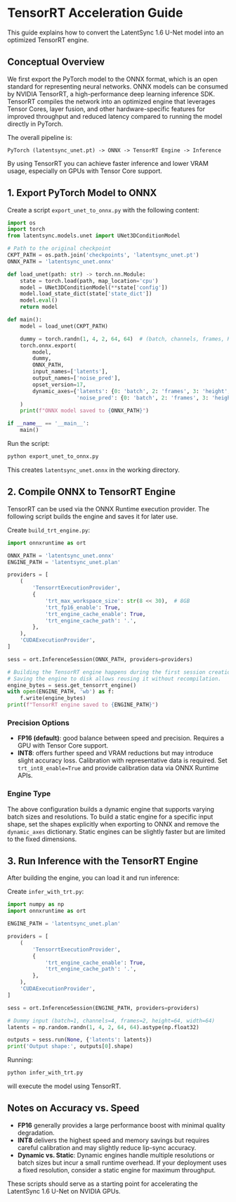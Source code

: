 # TensorRT Acceleration Guide

This guide explains how to convert the LatentSync 1.6 U-Net model into an optimized TensorRT engine.

## Conceptual Overview

We first export the PyTorch model to the ONNX format, which is an open standard for representing neural networks. ONNX models can be consumed by NVIDIA TensorRT, a high-performance deep learning inference SDK. TensorRT compiles the network into an optimized engine that leverages Tensor Cores, layer fusion, and other hardware-specific features for improved throughput and reduced latency compared to running the model directly in PyTorch.

The overall pipeline is:

```
PyTorch (latentsync_unet.pt) -> ONNX -> TensorRT Engine -> Inference
```

By using TensorRT you can achieve faster inference and lower VRAM usage, especially on GPUs with Tensor Core support.

## 1. Export PyTorch Model to ONNX

Create a script `export_unet_to_onnx.py` with the following content:

```python
import os
import torch
from latentsync.models.unet import UNet3DConditionModel

# Path to the original checkpoint
CKPT_PATH = os.path.join('checkpoints', 'latentsync_unet.pt')
ONNX_PATH = 'latentsync_unet.onnx'

def load_unet(path: str) -> torch.nn.Module:
    state = torch.load(path, map_location='cpu')
    model = UNet3DConditionModel(**state['config'])
    model.load_state_dict(state['state_dict'])
    model.eval()
    return model

def main():
    model = load_unet(CKPT_PATH)

    dummy = torch.randn(1, 4, 2, 64, 64)  # (batch, channels, frames, H, W)
    torch.onnx.export(
        model,
        dummy,
        ONNX_PATH,
        input_names=['latents'],
        output_names=['noise_pred'],
        opset_version=17,
        dynamic_axes={'latents': {0: 'batch', 2: 'frames', 3: 'height', 4: 'width'},
                      'noise_pred': {0: 'batch', 2: 'frames', 3: 'height', 4: 'width'}},
    )
    print(f"ONNX model saved to {ONNX_PATH}")

if __name__ == '__main__':
    main()
```

Run the script:

```bash
python export_unet_to_onnx.py
```

This creates `latentsync_unet.onnx` in the working directory.

## 2. Compile ONNX to TensorRT Engine

TensorRT can be used via the ONNX Runtime execution provider. The following script builds the engine and saves it for later use.

Create `build_trt_engine.py`:

```python
import onnxruntime as ort

ONNX_PATH = 'latentsync_unet.onnx'
ENGINE_PATH = 'latentsync_unet.plan'

providers = [
    (
        'TensorrtExecutionProvider',
        {
            'trt_max_workspace_size': str(8 << 30),  # 8GB
            'trt_fp16_enable': True,
            'trt_engine_cache_enable': True,
            'trt_engine_cache_path': '.',
        },
    ),
    'CUDAExecutionProvider',
]

sess = ort.InferenceSession(ONNX_PATH, providers=providers)

# Building the TensorRT engine happens during the first session creation.
# Saving the engine to disk allows reusing it without recompilation.
engine_bytes = sess.get_tensorrt_engine()
with open(ENGINE_PATH, 'wb') as f:
    f.write(engine_bytes)
print(f"TensorRT engine saved to {ENGINE_PATH}")
```

### Precision Options

- **FP16 (default)**: good balance between speed and precision. Requires a GPU with Tensor Core support.
- **INT8**: offers further speed and VRAM reductions but may introduce slight accuracy loss. Calibration with representative data is required. Set `trt_int8_enable=True` and provide calibration data via ONNX Runtime APIs.

### Engine Type

The above configuration builds a dynamic engine that supports varying batch sizes and resolutions. To build a static engine for a specific input shape, set the shapes explicitly when exporting to ONNX and remove the `dynamic_axes` dictionary. Static engines can be slightly faster but are limited to the fixed dimensions.

## 3. Run Inference with the TensorRT Engine

After building the engine, you can load it and run inference:

Create `infer_with_trt.py`:

```python
import numpy as np
import onnxruntime as ort

ENGINE_PATH = 'latentsync_unet.plan'

providers = [
    (
        'TensorrtExecutionProvider',
        {
            'trt_engine_cache_enable': True,
            'trt_engine_cache_path': '.',
        },
    ),
    'CUDAExecutionProvider',
]

sess = ort.InferenceSession(ENGINE_PATH, providers=providers)

# Dummy input (batch=1, channels=4, frames=2, height=64, width=64)
latents = np.random.randn(1, 4, 2, 64, 64).astype(np.float32)

outputs = sess.run(None, {'latents': latents})
print('Output shape:', outputs[0].shape)
```

Running:

```bash
python infer_with_trt.py
```

will execute the model using TensorRT.

## Notes on Accuracy vs. Speed

- **FP16** generally provides a large performance boost with minimal quality degradation.
- **INT8** delivers the highest speed and memory savings but requires careful calibration and may slightly reduce lip-sync accuracy.
- **Dynamic vs. Static**: Dynamic engines handle multiple resolutions or batch sizes but incur a small runtime overhead. If your deployment uses a fixed resolution, consider a static engine for maximum throughput.

These scripts should serve as a starting point for accelerating the LatentSync 1.6 U-Net on NVIDIA GPUs.
